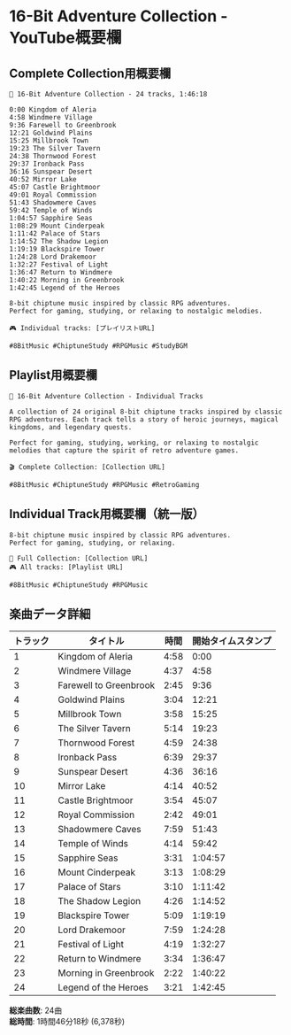 # 16-Bit Adventure Collection - YouTube概要欄

## Complete Collection用概要欄

```
🎵 16-Bit Adventure Collection - 24 tracks, 1:46:18

0:00 Kingdom of Aleria
4:58 Windmere Village
9:36 Farewell to Greenbrook
12:21 Goldwind Plains
15:25 Millbrook Town
19:23 The Silver Tavern
24:38 Thornwood Forest
29:37 Ironback Pass
36:16 Sunspear Desert
40:52 Mirror Lake
45:07 Castle Brightmoor
49:01 Royal Commission
51:43 Shadowmere Caves
59:42 Temple of Winds
1:04:57 Sapphire Seas
1:08:29 Mount Cinderpeak
1:11:42 Palace of Stars
1:14:52 The Shadow Legion
1:19:19 Blackspire Tower
1:24:28 Lord Drakemoor
1:32:27 Festival of Light
1:36:47 Return to Windmere
1:40:22 Morning in Greenbrook
1:42:45 Legend of the Heroes

8-bit chiptune music inspired by classic RPG adventures. 
Perfect for gaming, studying, or relaxing to nostalgic melodies.

🎮 Individual tracks: [プレイリストURL]

#8BitMusic #ChiptuneStudy #RPGMusic #StudyBGM
```

## Playlist用概要欄

```
🎵 16-Bit Adventure Collection - Individual Tracks

A collection of 24 original 8-bit chiptune tracks inspired by classic RPG adventures. Each track tells a story of heroic journeys, magical kingdoms, and legendary quests.

Perfect for gaming, studying, working, or relaxing to nostalgic melodies that capture the spirit of retro adventure games.

🎬 Complete Collection: [Collection URL]

#8BitMusic #ChiptuneStudy #RPGMusic #RetroGaming
```

## Individual Track用概要欄（統一版）

```
8-bit chiptune music inspired by classic RPG adventures.
Perfect for gaming, studying, or relaxing.

🎵 Full Collection: [Collection URL]
🎮 All tracks: [Playlist URL]

#8BitMusic #ChiptuneStudy #RPGMusic
```

## 楽曲データ詳細

| トラック | タイトル | 時間 | 開始タイムスタンプ |
|---------|---------|------|------------------|
| 1 | Kingdom of Aleria | 4:58 | 0:00 |
| 2 | Windmere Village | 4:37 | 4:58 |
| 3 | Farewell to Greenbrook | 2:45 | 9:36 |
| 4 | Goldwind Plains | 3:04 | 12:21 |
| 5 | Millbrook Town | 3:58 | 15:25 |
| 6 | The Silver Tavern | 5:14 | 19:23 |
| 7 | Thornwood Forest | 4:59 | 24:38 |
| 8 | Ironback Pass | 6:39 | 29:37 |
| 9 | Sunspear Desert | 4:36 | 36:16 |
| 10 | Mirror Lake | 4:14 | 40:52 |
| 11 | Castle Brightmoor | 3:54 | 45:07 |
| 12 | Royal Commission | 2:42 | 49:01 |
| 13 | Shadowmere Caves | 7:59 | 51:43 |
| 14 | Temple of Winds | 4:14 | 59:42 |
| 15 | Sapphire Seas | 3:31 | 1:04:57 |
| 16 | Mount Cinderpeak | 3:13 | 1:08:29 |
| 17 | Palace of Stars | 3:10 | 1:11:42 |
| 18 | The Shadow Legion | 4:26 | 1:14:52 |
| 19 | Blackspire Tower | 5:09 | 1:19:19 |
| 20 | Lord Drakemoor | 7:59 | 1:24:28 |
| 21 | Festival of Light | 4:19 | 1:32:27 |
| 22 | Return to Windmere | 3:34 | 1:36:47 |
| 23 | Morning in Greenbrook | 2:22 | 1:40:22 |
| 24 | Legend of the Heroes | 3:21 | 1:42:45 |

**総楽曲数**: 24曲  
**総時間**: 1時間46分18秒 (6,378秒)